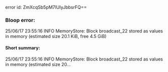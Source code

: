 error id: ZmXcqSb5pM7lUIyJbbsrFQ==
### Bloop error:

25/06/17 23:55:16 INFO MemoryStore: Block broadcast_22 stored as values in memory (estimated size 20.1 KiB, free 4.5 GiB)
#### Short summary: 

25/06/17 23:55:16 INFO MemoryStore: Block broadcast_22 stored as values in memory (estimated size 20...